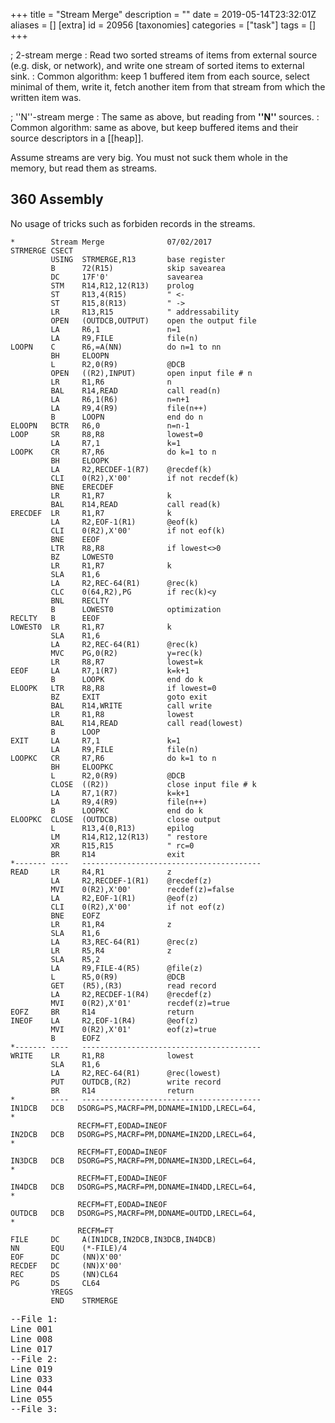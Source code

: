 +++
title = "Stream Merge"
description = ""
date = 2019-05-14T23:32:01Z
aliases = []
[extra]
id = 20956
[taxonomies]
categories = ["task"]
tags = []
+++

; 2-stream merge
: Read two sorted streams of items from external source (e.g. disk, or network), and write one stream of sorted items to external sink.
: Common algorithm: keep 1 buffered item from each source, select minimal of them, write it, fetch another item from that stream from which the written item was.

; ''N''-stream merge
: The same as above, but reading from   <b> ''N'' </b>   sources.
: Common algorithm: same as above, but keep buffered items and their source descriptors in a [[heap]].


Assume streams are very big. You must not suck them whole in the memory, but read them as streams.





## 360 Assembly

No usage of tricks such as forbiden records in the streams.

```360asm
*        Stream Merge              07/02/2017
STRMERGE CSECT
         USING  STRMERGE,R13       base register
         B      72(R15)            skip savearea
         DC     17F'0'             savearea
         STM    R14,R12,12(R13)    prolog
         ST     R13,4(R15)         " <-
         ST     R15,8(R13)         " ->
         LR     R13,R15            " addressability
         OPEN   (OUTDCB,OUTPUT)    open the output file
         LA     R6,1               n=1
         LA     R9,FILE            file(n)
LOOPN    C      R6,=A(NN)          do n=1 to nn
         BH     ELOOPN
         L      R2,0(R9)           @DCB
         OPEN   ((R2),INPUT)       open input file # n
         LR     R1,R6              n
         BAL    R14,READ           call read(n)
         LA     R6,1(R6)           n=n+1
         LA     R9,4(R9)           file(n++)
         B      LOOPN              end do n
ELOOPN   BCTR   R6,0               n=n-1
LOOP     SR     R8,R8              lowest=0
         LA     R7,1               k=1
LOOPK    CR     R7,R6              do k=1 to n
         BH     ELOOPK
         LA     R2,RECDEF-1(R7)    @recdef(k)
         CLI    0(R2),X'00'        if not recdef(k)
         BNE    ERECDEF
         LR     R1,R7              k
         BAL    R14,READ           call read(k)
ERECDEF  LR     R1,R7              k
         LA     R2,EOF-1(R1)       @eof(k)
         CLI    0(R2),X'00'        if not eof(k)
         BNE    EEOF
         LTR    R8,R8              if lowest<>0
         BZ     LOWEST0
         LR     R1,R7              k
         SLA    R1,6
         LA     R2,REC-64(R1)      @rec(k)
         CLC    0(64,R2),PG        if rec(k)<y
         BNL    RECLTY
         B      LOWEST0            optimization
RECLTY   B      EEOF
LOWEST0  LR     R1,R7              k
         SLA    R1,6
         LA     R2,REC-64(R1)      @rec(k)
         MVC    PG,0(R2)           y=rec(k)
         LR     R8,R7              lowest=k
EEOF     LA     R7,1(R7)           k=k+1
         B      LOOPK              end do k
ELOOPK   LTR    R8,R8              if lowest=0
         BZ     EXIT               goto exit
         BAL    R14,WRITE          call write
         LR     R1,R8              lowest
         BAL    R14,READ           call read(lowest)
         B      LOOP
EXIT     LA     R7,1               k=1
         LA     R9,FILE            file(n)
LOOPKC   CR     R7,R6              do k=1 to n
         BH     ELOOPKC
         L      R2,0(R9)           @DCB
         CLOSE  ((R2))             close input file # k
         LA     R7,1(R7)           k=k+1
         LA     R9,4(R9)           file(n++)
         B      LOOPKC             end do k
ELOOPKC  CLOSE  (OUTDCB)           close output
         L      R13,4(0,R13)       epilog
         LM     R14,R12,12(R13)    " restore
         XR     R15,R15            " rc=0
         BR     R14                exit
*------- ----   ----------------------------------------
READ     LR     R4,R1              z
         LA     R2,RECDEF-1(R1)    @recdef(z)
         MVI    0(R2),X'00'        recdef(z)=false
         LA     R2,EOF-1(R1)       @eof(z)
         CLI    0(R2),X'00'        if not eof(z)
         BNE    EOFZ
         LR     R1,R4              z
         SLA    R1,6
         LA     R3,REC-64(R1)      @rec(z)
         LR     R5,R4              z
         SLA    R5,2
         LA     R9,FILE-4(R5)      @file(z)
         L      R5,0(R9)           @DCB
         GET    (R5),(R3)          read record
         LA     R2,RECDEF-1(R4)    @recdef(z)
         MVI    0(R2),X'01'        recdef(z)=true
EOFZ     BR     R14                return
INEOF    LA     R2,EOF-1(R4)       @eof(z)
         MVI    0(R2),X'01'        eof(z)=true
         B      EOFZ
*------- ----   ----------------------------------------
WRITE    LR     R1,R8              lowest
         SLA    R1,6
         LA     R2,REC-64(R1)      @rec(lowest)
         PUT    OUTDCB,(R2)        write record
         BR     R14                return
*        ----   ----------------------------------------
IN1DCB   DCB   DSORG=PS,MACRF=PM,DDNAME=IN1DD,LRECL=64,                *
               RECFM=FT,EODAD=INEOF
IN2DCB   DCB   DSORG=PS,MACRF=PM,DDNAME=IN2DD,LRECL=64,                *
               RECFM=FT,EODAD=INEOF
IN3DCB   DCB   DSORG=PS,MACRF=PM,DDNAME=IN3DD,LRECL=64,                *
               RECFM=FT,EODAD=INEOF
IN4DCB   DCB   DSORG=PS,MACRF=PM,DDNAME=IN4DD,LRECL=64,                *
               RECFM=FT,EODAD=INEOF
OUTDCB   DCB   DSORG=PS,MACRF=PM,DDNAME=OUTDD,LRECL=64,                *
               RECFM=FT
FILE     DC     A(IN1DCB,IN2DCB,IN3DCB,IN4DCB)
NN       EQU    (*-FILE)/4
EOF      DC     (NN)X'00'
RECDEF   DC     (NN)X'00'
REC      DS     (NN)CL64
PG       DS     CL64
         YREGS
         END    STRMERGE
```

<pre style="height:20ex">
--File 1:
Line 001
Line 008
Line 017
--File 2:
Line 019
Line 033
Line 044
Line 055
--File 3:
Line 019
Line 029
Line 039
--File 4:
Line 023
Line 030

```

<pre style="height:20ex">
Line 001
Line 008
Line 017
Line 019
Line 019
Line 023
Line 029
Line 030
Line 033
Line 039
Line 044
Line 055

```



## ALGOL 68

NB, all the files (including the output files) must exist before running this. The output files are overwritten with the merged records.

```algol68
# merge a number of input files to an output file                             #
PROC mergenf = ( []REF FILE inf, REF FILE out )VOID:
     BEGIN
        INT        eof count := 0;
        BOOL       at eof    := FALSE;
        []REF FILE inputs     = inf[ AT 1 ];
        INT   number of files = UPB inputs;
        [ number of files ]BOOL eof;
        [ number of files ]STRING line;
        FOR f TO number of files DO
            eof[ f ] := FALSE;
            on logical file end( inf[ f ], ( REF FILE f )BOOL:
                                           BEGIN
                                               # note that we reached EOF on the latest read #
                                               # and return TRUE so processing can continue #
                                               at eof := TRUE
                                           END
                               )
        OD;
        # read a line from one of the input files                              #
        PROC read line = ( INT file number )VOID:
             BEGIN
                 at eof := FALSE;
                 get( inputs[ file number ], ( line[ file number ], newline ) );
                 eof[ file number ] := at eof;
                 IF at eof THEN
                     # reached eof on this file                                #
                     eof count +:= 1
                 FI
             END; # read line #
        # get the first line from each input file                              #
        FOR f TO number of files DO read line( f ) OD;
        # merge the files                                                      #
        WHILE eof count < number of files DO
            # find the lowest line in the current set                          #
            INT    low pos     := 0;
            STRING low line    := "";
            BOOL   first file  := TRUE;
            FOR file pos TO number of files DO
                IF eof[ file pos ] THEN
                    # file is at eof - ignore it                               #
                    SKIP
                ELIF first file THEN
                    # this is the first file not at eof                        #
                    low pos    := file pos;
                    low line   := line[ file pos ];
                    first file := FALSE
                ELIF line[ file pos ] < low line THEN
                    # this line is lower than the previous one                 #
                    low pos    := file pos;
                    low line   := line[ file pos ]
                FI
            OD;
            # write the record from the lowest file and get the next record    #
            # from it                                                          #
            put( out, ( line[ low pos ], newline ) );
            read line( low pos )
        OD
     END; # mergenf #

# merges the files named in input list, the results are written to the file     #
# named output name                                                             #
# the output file must already exist and will be overwritten                    #
PROC mergen = ( []STRING input list, STRING output name )VOID:
     BEGIN
        []STRING inputs       = input list[ AT 1 ];
        INT number of files   = UPB inputs;
        [ number of files ]REF FILE inf;
        # open the input files                                                  #
        FOR f TO number of files DO
             inf[ f ] := LOC FILE;
             IF  open( inf[ f ], inputs[ f ], stand in channel ) /= 0
             THEN
                 # failed to open the input file #
                 print( (  "Unable to open """ + input list[ f ] + """", newline ) );
                 stop
             FI
        OD;
        # open the output file (which must already exist & will be overwritten) #
        IF FILE output file;
           open( output file, output name, stand out channel ) /= 0
        THEN
            # failed to open the output file #
            print( (  "Unable to open """ + output name + """", newline ) );
            stop
        ELSE
            # files opened OK, merge them #
            mergenf( inf, output file );
            # close the files #
            close( output file );
            FOR f TO number of files DO close( inf[ f ] ) OD
        FI
     END; # mergen #

# merges the two files in1 and in2 to output file #
PROC merge2f = ( REF FILE in1, REF FILE in2, REF FILE output file )VOID: mergenf( ( in1, in2 ), output file );

# merges the two files named in1 and in2 to the file named output file #
PROC merge2 = ( STRING in1, STRING in2, STRING output file )VOID: mergen( ( in1, in2 ), output file );

# test the file merge #
merge2(   "in1.txt", "in2.txt",                         "out2.txt" );
mergen( ( "in1.txt", "in2.txt", "in3.txt", "in4.txt" ), "outn.txt" )
```

```txt


```



## ATS


```ATS

(* ****** ****** *)
//
// This is a memory-clean implementation:
// Every byte of allocated memory is freed
// before the program exits.
//
(* ****** ****** *)
//
#include
"share/atspre_define.hats"
#include
"share/atspre_staload.hats"
//
(*
#include
"share/HATS/atspre_staload_libats_ML.hats"
*)
//
(* ****** ****** *)

staload UN = $UNSAFE

(* ****** ****** *)

fun
streamize_fileptr_line
  (inp: FILEref) = let
//
val lines =
  streamize_fileref_line(inp)
//
val
closing =
$ldelay
(
(
fileref_close(inp);
stream_vt_nil((*void*))
)
,
fileref_close(inp)
)
//
in
//
stream_vt_append(lines, closing)
//
end // end of [streamize_fileptr_line]

(* ****** ****** *)
//
extern
fun
{a:vt@ype}
stream_merge_2
(
xs: stream_vt(a), ys: stream_vt(a)
) : stream_vt(a) // end-of-function
//
(* ****** ****** *)

implement
{a}(*tmp*)
stream_merge_2
  (xs, ys) =
  aux0(xs, ys) where
{
//
fun
aux0
(
xs: stream_vt(a)
,
ys: stream_vt(a)
) : stream_vt(a) = $ldelay
(
case+ !xs of
| ~stream_vt_nil() => !ys
| ~stream_vt_cons(x, xs) => !(aux1(x, xs, ys))
,
(~xs; ~ys)
)
//
and
aux1
(
x0: a
,
xs: stream_vt(a)
,
ys: stream_vt(a)
) : stream_vt(a) = $ldelay
(
case+ !ys of
| ~stream_vt_nil() => stream_vt_cons(x0, xs)
| ~stream_vt_cons(y, ys) => !(aux2(x0, xs, y, ys))
,
(gfree_val<a>(x0); ~xs; ~ys)
)
//
and
aux2
(
x0: a
,
xs: stream_vt(a)
,
y0: a
,
ys: stream_vt(a)
) : stream_vt(a) = $ldelay
(
let
//
var x0 = x0
and y0 = y0
//
val sgn = gcompare_ref_ref<a>(x0, y0)
//
in
//
if
(sgn <= 0)
then stream_vt_cons(x0, aux1(y0, ys, xs))
else stream_vt_cons(y0, aux1(x0, xs, ys))
//
end // end of [let]
,
(gfree_val<a>(x0); gfree_val<a>(y0); ~xs; ~ys)
)
//
} (* end of [stream_merge_2] *)

(* ****** ****** *)

implement
main0(argc, argv) =
{
//
val () = assertloc(argc >= 3)
//
val xs =
(
case+
fileref_open_opt
(
  argv[1], file_mode_r
) of // case+
| ~None_vt() => stream_vt_make_nil()
| ~Some_vt(inp) => streamize_fileptr_line(inp)
) : stream_vt(Strptr1)
//
val ys =
(
case+
fileref_open_opt
(
argv[2], file_mode_r
) of // case+
| ~None_vt() => stream_vt_make_nil()
| ~Some_vt(inp) => streamize_fileptr_line(inp)
) : stream_vt(Strptr1)
//
local
//
implement
(a:vt@ype)
gfree_val<a>(z) =
strptr_free($UN.castvwtp0{Strptr1}(z))
//
implement
(a:vt@ype)
gcompare_ref_ref<a>
  (x, y) =
(
compare($UN.castvwtp1{String}(x), $UN.castvwtp1{String}(y))
) (* end of [gcompare_ref_ref] *)
//
in
//
val zs = stream_merge_2<Strptr1>(xs, ys)
//
end // end of [local]
//
val ((*void*)) =
stream_vt_foreach_cloptr(zs, lam(z) => (println!(z); strptr_free(z)))
//
} (* end of [main0] *)

```



## AWK


```AWK

# syntax: GAWK -f STREAM_MERGE.AWK filename(s) >output
# handles 1 .. N files
#
# variable   purpose
# ---------- -------
# data_arr   holds last record read
# fn_arr     filenames on command line
# fnr_arr    record counts for each file
# status_arr file status: 1=more data, 0=EOF, -1=error
#
BEGIN {
    files = ARGC-1
# get filename, file status and first record
    for (i=1; i<=files; i++) {
      fn_arr[i] = ARGV[i]
      status_arr[i] = getline <fn_arr[i]
      if (status_arr[i] == 1) {
        nr++ # records read
        fnr_arr[i]++
        data_arr[i] = $0
      }
      else if (status_arr[i] < 0) {
        error(sprintf("FILENAME=%s, status=%d, file not found",fn_arr[i],status_arr[i]))
      }
    }
    while (1) { # until EOF in all files
# get file number of the first file still containing data
      fno = 0 # file number
      for (i=1; i<=files; i++) {
        if (status_arr[i] == 1) {
          fno = i
          break
        }
      }
      if (fno == 0) { # EOF in all files
        break
      }
# determine which file has the lowest record in collating sequence
      for (i=1; i<=files; i++) {
        if (status_arr[i] == 1) {
          if (data_arr[i] < data_arr[fno]) {
            fno = i
          }
        }
      }
# output record, get next record, if not EOF then check sequence
      printf("%s\n",data_arr[fno])
      status_arr[fno] = getline <fn_arr[fno] # get next record from this file
      if (status_arr[fno] == 1) {
        nr++
        fnr_arr[fno]++
        if (data_arr[fno] > $0) {
          error(sprintf("FILENAME=%s, FNR=%d, out of sequence",fn_arr[fno],fnr_arr[fno]))
        }
        data_arr[fno] = $0
      }
    }
# EOJ
    printf("input: %d files, %d records, %d errors\n",files,nr,errors) >"con"
    exit(0)
}
function error(message) {
    printf("error: %s\n",message) >"con"
    errors++
}

```


## C


```C
/*
 * Rosetta Code - stream merge in C.
 *
 * Two streams (text files) with integer numbers, C89, Visual Studio 2010.
 *
 */

#define _CRT_SECURE_NO_WARNINGS
#include <stdio.h>
#include <stdlib.h>

#define GET(N) { if(fscanf(f##N,"%d",&b##N ) != 1) f##N = NULL; }
#define PUT(N) { printf("%d\n", b##N); GET(N) }

void merge(FILE* f1, FILE* f2, FILE* out)
{
    int b1;
    int b2;

    if(f1) GET(1)
    if(f2) GET(2)

    while ( f1 && f2 )
    {
        if ( b1 <= b2 ) PUT(1)
        else            PUT(2)
    }
    while (f1 ) PUT(1)
    while (f2 ) PUT(2)
}

int main(int argc, char* argv[])
{
    if ( argc < 3 || argc > 3 )
    {
        puts("streammerge filename1 filename2");
        exit(EXIT_FAILURE);
    }
    else
        merge(fopen(argv[1],"r"),fopen(argv[2],"r"),stdout);

    return EXIT_SUCCESS;
}

```



## C++

```cpp
#include <functional>
#include <iostream>
#include <vector>

template <typename C, typename A>
void merge2(const C& c1, const C& c2, const A& action) {
    auto i1 = std::cbegin(c1);
    auto i2 = std::cbegin(c2);

    while (i1 != std::cend(c1) && i2 != std::cend(c2)) {
        if (*i1 <= *i2) {
            action(*i1);
            i1 = std::next(i1);
        } else {
            action(*i2);
            i2 = std::next(i2);
        }
    }
    while (i1 != std::cend(c1)) {
        action(*i1);
        i1 = std::next(i1);
    }
    while (i2 != std::cend(c2)) {
        action(*i2);
        i2 = std::next(i2);
    }
}

template <typename A, typename C>
void mergeN(const A& action, std::initializer_list<C> all) {
    using I = typename C::const_iterator;
    using R = std::pair<I, I>;

    std::vector<R> vit;
    for (auto& c : all) {
        auto p = std::make_pair(std::cbegin(c), std::cend(c));
        vit.push_back(p);
    }

    bool done;
    R* least;
    do {
        done = true;

        auto it = vit.begin();
        auto end = vit.end();
        least = nullptr;

        // search for the first non-empty range to use for comparison
        while (it != end && it->first == it->second) {
            it++;
        }
        if (it != end) {
            least = &(*it);
        }
        while (it != end) {
            // search for the next non-empty range to use for comaprison
            while (it != end && it->first == it->second) {
                it++;
            }
            if (least != nullptr && it != end
                && it->first != it->second
                && *(it->first) < *(least->first)) {
                // found a smaller value
                least = &(*it);
            }
            if (it != end) {
                it++;
            }
        }
        if (least != nullptr && least->first != least->second) {
            done = false;
            action(*(least->first));
            least->first = std::next(least->first);
        }
    } while (!done);
}

void display(int num) {
    std::cout << num << ' ';
}

int main() {
    std::vector<int> v1{ 0, 3, 6 };
    std::vector<int> v2{ 1, 4, 7 };
    std::vector<int> v3{ 2, 5, 8 };

    merge2(v2, v1, display);
    std::cout << '\n';

    mergeN(display, { v1 });
    std::cout << '\n';

    mergeN(display, { v3, v2, v1 });
    std::cout << '\n';
}
```

```txt
0 1 3 4 6 7
0 3 6
0 1 2 3 4 5 6 7 8
```


## C#
```c#
using System;
using System.Collections.Generic;
using System.Linq;

namespace StreamMerge {
    class Program {
        static void Merge2<T>(IEnumerable<T> i1, IEnumerable<T> i2, Action<T> output) where T : IComparable {
            IEnumerator<T> e1 = i1.GetEnumerator();
            IEnumerator<T> e2 = i2.GetEnumerator();

            bool hasA = e1.MoveNext();
            bool hasB = e2.MoveNext();
            while (hasA || hasB) {
                if (hasA) {
                    if (hasB) {
                        IComparable a = e1.Current;
                        IComparable b = e2.Current;
                        if (a.CompareTo(b) < 0) {
                            output.Invoke(e1.Current);
                            hasA = e1.MoveNext();
                        }
                        else {
                            output.Invoke(e2.Current);
                            hasB = e2.MoveNext();
                        }
                    }
                    else {
                        output.Invoke(e1.Current);
                        hasA = e1.MoveNext();
                    }
                }
                else if (hasB) {
                    output.Invoke(e2.Current);
                    hasB = e2.MoveNext();
                }
            }
        }

        static void MergeN<T>(Action<T> output, params IEnumerable<T>[] enumerables) where T : IComparable {
            if (enumerables.Length == 0) {
                return;
            }
            if (enumerables.Length == 1) {
                IEnumerator<T> e = enumerables[0].GetEnumerator();
                while (e.MoveNext()) {
                    output.Invoke(e.Current);
                }
                return;
            }

            int count = enumerables.Length;
            IEnumerator<T>[] eArr = new IEnumerator<T>[count];
            bool[] hasN = new bool[count];
            for (int i = 0; i < count; i++) {
                eArr[i] = enumerables[i].GetEnumerator();
                hasN[i] = eArr[i].MoveNext();
            }

            while (hasN.Aggregate(false, (a, b) => a || b)) {
                int index = -1;
                T value = default(T);
                for (int i = 0; i < count; i++) {
                    if (hasN[i]) {
                        if (index == -1) {
                            value = eArr[i].Current;
                            index = i;
                        }
                        else if (eArr[i].Current.CompareTo(value) < 0) {
                            value = eArr[i].Current;
                            index = i;
                        }
                    }
                }

                output.Invoke(value);
                hasN[index] = eArr[index].MoveNext();
            }
        }

        static void Main(string[] args) {
            List<int> a = new List<int>() { 1, 4, 7, 10 };
            List<int> b = new List<int>() { 2, 5, 8, 11 };
            List<int> c = new List<int>() { 3, 6, 9, 12 };

            Merge2(a, b, m => Console.Write("{0} ", m));
            Console.WriteLine();
            MergeN(m => Console.Write("{0} ", m), a, b, c);
            Console.WriteLine();
        }
    }
}
```

```txt
1 2 4 5 7 8 10 11
1 2 3 4 5 6 7 8 9 10 11 12
```



## D


```D
import std.range.primitives;
import std.stdio;

// An output range for writing the elements of the example ranges
struct OutputWriter {
    void put(E)(E e) if (!isInputRange!E) {
        stdout.write(e);
    }
}

void main() {
    import std.range : only;
    merge2(OutputWriter(), only(1,3,5,7), only(2,4,6,8));
    writeln("\n---------------");
    mergeN(OutputWriter(), only(1,4,7), only(2,5,8), only(3,6,9));
    writeln("\n---------------");
    mergeN(OutputWriter(), only(1,2,3));
}

/+ Write the smallest element from r1 and r2 until both ranges are empty +/
void merge2(IN,OUT)(OUT sink, IN r1, IN r2)
if (isInputRange!IN && isOutputRange!(OUT, ElementType!IN)) {
    import std.algorithm : copy;

    while (!r1.empty && !r2.empty) {
        auto a = r1.front;
        auto b = r2.front;
        if (a<b) {
            sink.put(a);
            r1.popFront;
        } else {
            sink.put(b);
            r2.popFront;
        }
    }
    copy(r1, sink);
    copy(r2, sink);
}

/+ Write the smallest element from the sources until all ranges are empty +/
void mergeN(OUT,IN)(OUT sink, IN[] source ...)
if (isInputRange!IN && isOutputRange!(OUT, ElementType!IN)) {
    ElementType!IN value;
    bool done, hasValue;
    int idx;

    do {
        hasValue = false;
        done = true;
        idx = -1;

        foreach(i,r; source) {
            if (!r.empty) {
                if (hasValue) {
                    if (r.front < value) {
                        value = r.front;
                        idx = i;
                    }
                } else {
                    hasValue = true;
                    value = r.front;
                    idx = i;
                }
            }
        }

        if (idx > -1) {
            sink.put(source[idx].front);
            source[idx].popFront;
            done = false;
        }
    } while (!done);
}
```


```txt
12345678
---------------
123456789
---------------
123
```



## Elixir


```elixir
defmodule StreamMerge do
  def merge2(file1, file2), do: mergeN([file1, file2])

  def mergeN(files) do
    Enum.map(files, fn fname -> File.open!(fname) end)
    |> Enum.map(fn fd -> {fd, IO.read(fd, :line)} end)
    |> merge_loop
  end

  defp merge_loop([]), do: :ok
  defp merge_loop(fdata) do
    {fd, min} = Enum.min_by(fdata, fn {_,head} -> head end)
    IO.write min
    case IO.read(fd, :line) do
      :eof -> File.close(fd)
              List.delete(fdata, {fd, min}) |> merge_loop
      head -> List.keyreplace(fdata, fd, 0, {fd, head}) |> merge_loop
    end
  end
end

filenames = ~w[temp1.dat temp2.dat temp3.dat]
Enum.each(filenames, fn fname ->
  IO.puts "#{fname}: " <> File.read!(fname) |> String.replace("\n", " ")
end)
IO.puts "\n2-stream merge:"
StreamMerge.merge2("temp1.dat", "temp2.dat")
IO.puts "\nN-stream merge:"
StreamMerge.mergeN(filenames)
```


<pre style="height: 64ex; overflow: scroll">
temp1.dat:  1  3  9 14 15 17 28
temp2.dat:  7  8 14 14 23 26 28 29 30
temp3.dat:  9 23 25 29

2-stream merge:
 1
 3
 7
 8
 9
14
14
14
15
17
23
26
28
28
29
30

N-stream merge:
 1
 3
 7
 8
 9
 9
14
14
14
15
17
23
23
25
26
28
28
29
29
30

```



## Fortran

This is a classic problem, but even so, Fortran does not supply a library routine for this. So...
```Fortran
      SUBROUTINE FILEMERGE(N,INF,OUTF)	!Merge multiple inputs into one output.
       INTEGER N	!The number of input files.
       INTEGER INF(*)	!Their unit numbers.
       INTEGER OUTF	!The output file.
       INTEGER L(N)	!The length of each current record.
       INTEGER LIST(0:N)!In sorted order.
       LOGICAL LIVE(N)	!Until end-of-file.
       INTEGER ENUFF		!As ever, how long is a piece of string?
       PARAMETER (ENUFF = 666)	!Perhaps this will suffice.
       CHARACTER*(ENUFF) AREC(N)!One for each input file.
       INTEGER I,IT	!Assistants.
        LIST = 0	!LIST(0) fingers the leader.
        LIVE = .TRUE.	!All files are presumed live.
Charge the battery.
        DO I = 1,N	!Taste each.
          CALL GRAB(I)		!By obtaining the first record.
        END DO		!Also, preparing the LIST.
Chug away.
        DO WHILE(LIST(0).GT.0)	!Have we a leader?
          IT = LIST(0)		!Yes. Which is it?
          WRITE (OUTF,"(A)") AREC(IT)(1:L(IT))	!Send it forth.
          LIST(0) = LIST(IT)	!Head to the leader's follower.
          CALL GRAB(IT)		!Get the next candidate.
        END DO			!Try again.

       CONTAINS	!An assistant, called in two places.
        SUBROUTINE GRAB(IN)	!Get another record.
         INTEGER IN		!From this input file.
         INTEGER IT,P		!Linked-list stepping.
          IF (.NOT.LIVE(IN)) RETURN	!No more grist?
          READ (INF(IN),1,END = 10) L(IN),AREC(IN)(1:MIN(ENUFF,L(IN)))	!Burp.
    1     FORMAT (Q,A)		!Q = "length remaining", obviously.
Consider the place of AREC(IN) in the LIST. Entry LIST(IN) is to be linked back in.
          P = 0		!Finger the head of the LIST.
    2     IT = LIST(P)		!Which supplier is fingered?
          IF (IT.GT.0) THEN	!If we're not at the end,
            IF (AREC(IN)(1:L(IN)).GT.AREC(IT)(1:L(IT))) THEN	!Compare.
              P = IT			!The incomer follows this node.
              GO TO 2			!So, move to IT and check afresh.
            END IF		!So much for the comparison.
          END IF	!The record from supplier IN is to precede that from IT, fingered by LIST(P).
          LIST(IN) = IT		!So, IN's follower is IT.
          LIST(P) = IN		!And P's follower is now IN.
          RETURN	!Done.
   10     LIVE(IN) = .FALSE.	!No further input.
          LIST(IN) = -666	!This will cause trouble if accessed.
        END SUBROUTINE GRAB	!Grab input, and jostle for position.
      END SUBROUTINE FILEMERGE	!Simple...

      PROGRAM MASH
      INTEGER MANY
      PARAMETER (MANY = 4)	!Sufficient?
      INTEGER FI(MANY)
      CHARACTER*(28) FNAME(MANY)
      DATA FNAME/"FileAppend.for","FileChop.for",
     1 "FileExt.for","FileHack.for"/
      INTEGER I,F

      F = 10	!Safely past pre-defined unit numbers.
      OPEN (F,FILE="Merged.txt",STATUS="REPLACE",ACTION="WRITE")	!File for output.
      DO I = 1,MANY	!Go for the input files.
        FI(I) = F + I		!Choose another unit number.
        OPEN (FI(I),FILE=FNAME(I),STATUS="OLD",ACTION="READ")	!Hope.
      END DO		!On to the next.

      CALL FILEMERGE(MANY,FI,F)	!E pluribus unum.

      END	!That was easy.
```

Obviously, there would be variations according to the nature of the data streams being merged, and whatever sort key was involved. For this example, input from disc files will do and the sort key is the entire record's text. This means there is no need to worry over the case where, having written a record from stream S and obtained the next record from stream S, it proves to have equal precedence with the waiting record for some other stream. Which now should take precedence? With entirely-equal records it obviously doesn't matter but if the sort key is only partial then different record content could be deemed equal and then a choice has an effect.

The method is straightforward: with a linked-list of stream source identifiers (here, indices to an array INF of unit numbers, so the values are 1,2,3,...N) ordered by the current record content, send forth the head element and obtain the next record from that stream, inserting its entry into the linked-list according to precedence. There is no requirement that each input stream presents its records in sorted order. The key advantage of the linked-list is that when an input stream runs dry, its entry vanishes from the linked-list, having been unlinked when its record was written out. For the case N = 2, rather than write a special version with maddening compound tests, just use the general routine.

The problem with linked-lists is that each time a new record for stream S is to be positioned, the linked-list has to be searched linearly. One could instead maintain an array XLIST fingering the streams in sorted order, which array allows random access and thus (say) a binary search. However, each time, the entry for S must be removed and XLIST compacted for the search, then, when its position is determined, it must be re-inserted after space has been made. Alternatively, an insertion sort could be used and again, there would be many array accesses.

The source file style is F77 except for the usage of an array having an element zero. One could play about with offsets to achieve the effect with an array starting at one, but F90 standardised the availability of specified lower bounds. A further requirement for F90 is that subroutine FILEMERGE declares arrays of size N, to suit the size of the problem. Older Fortrans do not allow this as standard (despite Algol allowing it from the start in the 1960s) so either the arrays have to be declared "surely big enough" or else they could be supplied as additional parameters by the caller, whose problem that becomes. Similarly, the maximum record size is unknown, so ENUFF = 666 seems "surely big enough", at least for this test. Without the Q format code, annoyances expand for any attempt at generality.

The source for subroutine GRAB is within subroutine FILEMERGE for the convenience in sharing and messing with variables important to both, but not to outsiders. This facility is standard in Algol-following languages but often omitted and was not added to Fortran until F90. In its absence, either more parameters are required for the separate routines, or there will be messing with COMMON storage areas.


## Go

'''Using standard library binary heap for mergeN:'''

```go
package main

import (
    "container/heap"
    "fmt"
    "io"
    "log"
    "os"
    "strings"
)

var s1 = "3 14 15"
var s2 = "2 17 18"
var s3 = ""
var s4 = "2 3 5 7"

func main() {
    fmt.Print("merge2: ")
    merge2(
        os.Stdout,
        strings.NewReader(s1),
        strings.NewReader(s2))
    fmt.Println()

    fmt.Print("mergeN: ")
    mergeN(
        os.Stdout,
        strings.NewReader(s1),
        strings.NewReader(s2),
        strings.NewReader(s3),
        strings.NewReader(s4))
    fmt.Println()
}

func r1(r io.Reader) (v int, ok bool) {
    switch _, err := fmt.Fscan(r, &v); {
    case err == nil:
        return v, true
    case err != io.EOF:
        log.Fatal(err)
    }
    return
}

func merge2(m io.Writer, s1, s2 io.Reader) {
    v1, d1 := r1(s1)
    v2, d2 := r1(s2)
    var v int
    for d1 || d2 {
        if !d2 || d1 && v1 < v2 {
            v = v1
            v1, d1 = r1(s1)
        } else {
            v = v2
            v2, d2 = r1(s2)
        }
        fmt.Fprint(m, v, " ")
    }
}

type sv struct {
    s io.Reader
    v int
}

type sh []sv

func (s sh) Len() int            { return len(s) }
func (s sh) Less(i, j int) bool  { return s[i].v < s[j].v }
func (s sh) Swap(i, j int)       { s[i], s[j] = s[j], s[i] }
func (p *sh) Push(x interface{}) { *p = append(*p, x.(sv)) }
func (p *sh) Pop() interface{} {
    s := *p
    last := len(s) - 1
    v := s[last]
    *p = s[:last]
    return v
}

func mergeN(m io.Writer, s ...io.Reader) {
    var h sh
    for _, s := range s {
        if v, d := r1(s); d {
            h = append(h, sv{s, v})
        }
    }
    heap.Init(&h)
    for len(h) > 0 {
        p := heap.Pop(&h).(sv)
        fmt.Fprint(m, p.v, " ")
        if v, d := r1(p.s); d {
            heap.Push(&h, sv{p.s, v})
        }
    }
}
```

```txt

merge2: 2 3 14 15 17 18
mergeN: 2 2 3 3 5 7 14 15 17 18

```

'''MergeN using package from [[Fibonacci heap]] task:'''

```go
package main

import (
    "fmt"
    "io"
    "log"
    "os"
    "strings"

    "fib"
)

var s1 = "3 14 15"
var s2 = "2 17 18"
var s3 = ""
var s4 = "2 3 5 7"

func main() {
    mergeN(
        os.Stdout,
        strings.NewReader(s1),
        strings.NewReader(s2),
        strings.NewReader(s3),
        strings.NewReader(s4))
    fmt.Println()
}

func r1(r io.Reader) (v int, ok bool) {
    switch _, err := fmt.Fscan(r, &v); {
    case err == nil:
        return v, true
    case err != io.EOF:
        log.Fatal(err)
    }
    return
}

type sv struct {
    s io.Reader
    v int
}

func (i sv) LT(j fib.Value) bool { return i.v < j.(sv).v }

func mergeN(m io.Writer, s ...io.Reader) {
    h := &fib.Heap{}
    for _, s := range s {
        if v, d := r1(s); d {
            h.Insert(sv{s, v})
        }
    }
    for h.Node != nil {
        min, _ := h.ExtractMin()
        p := min.(sv)
        fmt.Fprint(m, p.v, " ")
        if v, d := r1(p.s); d {
            h.Insert(sv{p.s, v})
        }
    }
}
```

```txt

2 2 3 3 5 7 14 15 17 18

```


== {{header|Haskell}} ==

There is no built-in iterator or stream type for file operations in Haskell. But several such libraries exist.


###  conduit



```haskell
-- stack runhaskell --package=conduit-extra --package=conduit-merge

import           Control.Monad.Trans.Resource (runResourceT)
import qualified Data.ByteString.Char8        as BS
import           Data.Conduit                 (($$), (=$=))
import           Data.Conduit.Binary          (sinkHandle, sourceFile)
import qualified Data.Conduit.Binary          as Conduit
import qualified Data.Conduit.List            as Conduit
import           Data.Conduit.Merge           (mergeSources)
import           System.Environment           (getArgs)
import           System.IO                    (stdout)

main :: IO ()
main = do
    inputFileNames <- getArgs
    let inputs = [sourceFile file =$= Conduit.lines | file <- inputFileNames]
    runResourceT $ mergeSources inputs $$ sinkStdoutLn
  where
    sinkStdoutLn = Conduit.map (`BS.snoc` '\n') =$= sinkHandle stdout
```


See implementation in https://github.com/cblp/conduit-merge/blob/master/src/Data/Conduit/Merge.hs


###  pipes



```haskell
-- stack runhaskell --package=pipes-safe --package=pipes-interleave

import Pipes              (runEffect, (>->))
import Pipes.Interleave   (interleave)
import Pipes.Prelude      (stdoutLn)
import Pipes.Safe         (runSafeT)
import Pipes.Safe.Prelude (readFile)
import Prelude            hiding (readFile)
import System.Environment (getArgs)

main :: IO ()
main = do
    sourceFileNames <- getArgs
    let sources = map readFile sourceFileNames
    runSafeT . runEffect $ interleave compare sources >-> stdoutLn
```


See implementation in https://github.com/bgamari/pipes-interleave/blob/master/Pipes/Interleave.hs


## Java


```Java
import java.util.Iterator;
import java.util.List;
import java.util.Objects;

public class StreamMerge {
    private static <T extends Comparable<T>> void merge2(Iterator<T> i1, Iterator<T> i2) {
        T a = null, b = null;

        while (i1.hasNext() || i2.hasNext()) {
            if (null == a && i1.hasNext()) {
                a = i1.next();
            }
            if (null == b && i2.hasNext()) {
                b = i2.next();
            }

            if (null != a) {
                if (null != b) {
                    if (a.compareTo(b) < 0) {
                        System.out.print(a);
                        a = null;
                    } else {
                        System.out.print(b);
                        b = null;
                    }
                } else {
                    System.out.print(a);
                    a = null;
                }
            } else if (null != b) {
                System.out.print(b);
                b = null;
            }
        }

        if (null != a) {
            System.out.print(a);
        }
        if (null != b) {
            System.out.print(b);
        }
    }

    @SuppressWarnings("unchecked")
    @SafeVarargs
    private static <T extends Comparable<T>> void mergeN(Iterator<T>... iter) {
        Objects.requireNonNull(iter);
        if (iter.length == 0) {
            throw new IllegalArgumentException("Must have at least one iterator");
        }

        Object[] pa = new Object[iter.length];
        boolean done;

        do {
            done = true;

            for (int i = 0; i < iter.length; i++) {
                Iterator<T> t = iter[i];
                if (null == pa[i] && t.hasNext()) {
                    pa[i] = t.next();
                }
            }

            T min = null;
            int idx = -1;
            for (int i = 0; i < pa.length; ++i) {
                T t = (T) pa[i];
                if (null != t) {
                    if (null == min) {
                        min = t;
                        idx = i;
                        done = false;
                    } else if (t.compareTo(min) < 0) {
                        min = t;
                        idx = i;
                        done = false;
                    }
                }
            }
            if (idx != -1) {
                System.out.print(min);
                pa[idx] = null;
            }
        } while (!done);
    }

    public static void main(String[] args) {
        List<Integer> l1 = List.of(1, 4, 7, 10);
        List<Integer> l2 = List.of(2, 5, 8, 11);
        List<Integer> l3 = List.of(3, 6, 9, 12);

        merge2(l1.iterator(), l2.iterator());
        System.out.println();

        mergeN(l1.iterator(), l2.iterator(), l3.iterator());
        System.out.println();
        System.out.flush();
    }
}
```

```txt
1245781011
123456789101112
```



## Julia

The IOStream type in Julia encompasses any data stream, including file I/O and TCP/IP. The IOBuffer used here maps a stream to a buffer in memory, and so allows an easy simulation of two streams without opening files.

```Julia

function merge(stream1, stream2, T=Char)
    if !eof(stream1) && !eof(stream2)
        b1 = read(stream1, T)
        b2 = read(stream2, T)
        while !eof(stream1) && !eof(stream2)
            if b1 <= b2
                print(b1)
                if !eof(stream1)
                    b1 = read(stream1, T)
                end
            else
                print(b2)
                if !eof(stream2)
                    b2 = read(stream2, T)
                end
            end
        end
        while !eof(stream1)
            print(b1)
            b1 = read(stream1, T)
        end
        print(b1)
        while !eof(stream2)
            print(b2)
            b2 = read(stream2, T)
        end
        print(b2)
    end
end

const halpha1 = "acegikmoqsuwy"
const halpha2 = "bdfhjlnprtvxz"
const buf1 = IOBuffer(halpha1)
const buf2 = IOBuffer(halpha2)

merge(buf1, buf2, Char)
println("\nDone.")


```
```txt

abcdefghijklmnopqrstuvwyxz
Done.

```



## Kotlin

Uses the same data as the REXX entry. As Kotlin lacks a Heap class, when merging N files, we use a nullable MutableList instead. All comparisons are text based even when the files contain nothing but numbers.

```scala
// version 1.2.21

import java.io.File

fun merge2(inputFile1: String, inputFile2: String, outputFile: String) {
    val file1 = File(inputFile1)
    val file2 = File(inputFile2)
    require(file1.exists() && file2.exists()) { "Both input files must exist" }
    val reader1 = file1.bufferedReader()
    val reader2 = file2.bufferedReader()
    val writer  = File(outputFile).printWriter()
    var line1 = reader1.readLine()
    var line2 = reader2.readLine()
    while (line1 != null && line2 != null) {
        if (line1 <= line2) {
            writer.println(line1)
            line1 = reader1.readLine()
        }
        else {
            writer.println(line2)
            line2 = reader2.readLine()
        }
    }
    while (line1 != null) {
        writer.println(line1)
        line1 = reader1.readLine()
    }
    while (line2 != null) {
        writer.println(line2)
        line2 = reader2.readLine()
    }
    reader1.close()
    reader2.close()
    writer.close()
}

fun mergeN(inputFiles: List<String>, outputFile: String) {
    val files = inputFiles.map { File(it) }
    require(files.all { it.exists() }) { "All input files must exist" }
    val readers = files.map { it.bufferedReader() }
    val writer  = File(outputFile).printWriter()
    var lines = readers.map { it.readLine() }.toMutableList()
    while (lines.any { it != null }) {
        val line = lines.filterNotNull().min()
        val index = lines.indexOf(line)
        writer.println(line)
        lines[index] = readers[index].readLine()
    }
    readers.forEach { it.close() }
    writer.close()
}

fun main(args:Array<String>) {
    val files = listOf("merge1.txt", "merge2.txt", "merge3.txt", "merge4.txt")
    merge2(files[0], files[1], "merged2.txt")
    mergeN(files, "mergedN.txt")
    // check it worked
    println(File("merged2.txt").readText())
    println(File("mergedN.txt").readText())
}
```


```txt

1
17
19
33
500
8

1
17
19
1999
2999
2e3
3000
33
3999
500
8

```



## Perl

We make use of an iterator interface which String::Tokenizer provides. Credit: we obtained all the sample text from http://www.lipsum.com/.

```perl
use strict;
use English;
use String::Tokenizer;
use Heap::Simple;

my $stream1 = <<"END_STREAM_1";
Integer vel neque ligula. Etiam a ipsum a leo eleifend viverra sit amet ac
arcu. Suspendisse odio libero, ullamcorper eu sem vitae, gravida dignissim
ipsum. Aenean tincidunt commodo feugiat. Nunc viverra dolor a tincidunt porta.
Ut malesuada quis mauris eget vestibulum. Fusce sit amet libero id augue mattis
auctor et sit amet ligula.
END_STREAM_1

my $stream2 = <<"END_STREAM_2";
In luctus odio nulla, ut finibus elit aliquet in. In auctor vitae purus quis
tristique. Mauris sed erat pulvinar, venenatis lectus auctor, malesuada neque.
Integer a hendrerit tortor. Suspendisse aliquet pellentesque lorem, nec tincidunt
arcu aliquet non. Phasellus eu diam massa. Integer vitae volutpat augue. Nulla
condimentum consectetur ante, ut consequat lectus suscipit eget.
END_STREAM_2

my $stream3 = <<"END_STREAM_3";
In hendrerit eleifend mi nec ultricies. Vestibulum euismod, tellus sit amet
eleifend ultrices, velit nisi dignissim lectus, non vestibulum sem nisi sed mi.
Nulla scelerisque ut purus sed ultricies. Donec pulvinar eleifend malesuada. In
viverra faucibus enim a luctus. Vivamus tellus erat, congue quis quam in, lobortis
varius mi. Nulla ante orci, porttitor id dui ac, iaculis consequat ligula.
END_STREAM_3

my $stream4 = <<"END_STREAM_4";
Suspendisse elementum nunc ex, ac pulvinar mauris finibus sed. Ut non ex sed tortor
ultricies feugiat non at eros. Donec et scelerisque est. In vestibulum fringilla
metus eget varius. Aenean fringilla pellentesque massa, non ullamcorper mi commodo
non. Sed aliquam molestie congue. Nunc lobortis turpis at nunc lacinia, id laoreet
ipsum bibendum.
END_STREAM_4

my $stream5 = <<"END_STREAM_5";
Donec sit amet urna nulla. Duis nec consectetur lacus, et viverra ex. Aliquam
lobortis tristique hendrerit. Suspendisse viverra vehicula lorem id gravida.
Pellentesque at ligula lorem. Cras gravida accumsan lacus sit amet tincidunt.
Curabitur quam nisi, viverra vel nulla vel, rhoncus facilisis massa. Aliquam
erat volutpat.
END_STREAM_5

my $stream6 = <<"END_STREAM_6";
Curabitur nec enim eu nisi maximus suscipit rutrum non sem. Donec lobortis nulla
et rutrum bibendum. Duis varius, tellus in commodo gravida, lorem neque finibus
quam, sagittis elementum leo mauris sit amet justo. Sed vestibulum velit eget
sapien bibendum, sit amet porta lorem fringilla. Morbi bibendum in turpis ac
blandit. Mauris semper nibh nec dignissim dapibus. Proin sagittis lacus est.
END_STREAM_6

merge_two_streams(map {String::Tokenizer->new($ARG)->iterator()}
                      ($stream1, $stream2));
merge_N_streams(6, map {String::Tokenizer->new($ARG)->iterator()}
                       ($stream1, $stream2, $stream3,
                        $stream4, $stream5, $stream6));
exit 0;

sub merge_two_streams {
    my ($iter1, $iter2) = @ARG;
    print "Merge of 2 streams:\n";
    while (1) {
        if (!$iter1->hasNextToken() && !$iter2->hasNextToken()) {
            print "\n\n";
            last;
        }
        elsif (!$iter1->hasNextToken()) {
            print $iter2->nextToken(), q{ };
        }
        elsif (!$iter2->hasNextToken()) {
            print $iter1->nextToken(), q{ };
        }
        elsif ($iter1->lookAheadToken() lt $iter2->lookAheadToken()) {
            print $iter1->nextToken(), q{ };
        }
        else {
            print $iter2->nextToken(), q{ };
        }
    }
    return;
}

sub merge_N_streams {
    my $N = shift;
    print "Merge of $N streams:\n";
    my @iters = @ARG;
    my $heap = Heap::Simple->new(order => 'lt', elements => 'Array');
    for (my $i=0; $i<$N; $i++) {
        my $iter = $iters[$i];
        $iter->hasNextToken() or die "Each stream must have >= 1 element";
        $heap->insert([$iter->nextToken(), $i]);
    }
    $heap->count == $N or die "Problem with initial population of heap";
    while (1) {
        my ($token, $iter_idx) = @{ $heap->extract_top };
        print $token, q{ };
        # Attempt to read the next element from the same iterator where we
        # obtained the element we just extracted.
        my $to_insert = _fetch_next_element($iter_idx, $N, @iters);
        if (! $to_insert) {
            print join(q{ }, map {$ARG->[0]} $heap->extract_all), "\n\n";
            last;
        }
        $heap->insert($to_insert);
    }
    return;
}

sub _fetch_next_element {
    my $starting_idx = shift; my $N = shift; my @iters = @ARG;
    # Go round robin through every iterator exactly once, returning the first
    # element on offer.
    my @round_robin_idxs =
        map {$ARG % $N} ($starting_idx .. $starting_idx + $N - 1);
    foreach my $iter_idx (@round_robin_idxs) {
        my $iter = $iters[$iter_idx];
        if ($iter->hasNextToken()) {
            return [$iter->nextToken(), $iter_idx];
        }
    }
    # At this point every iterator has been exhausted.
    return;
}
```

```txt

Merge of 2 streams:
In Integer luctus odio nulla, ut finibus elit aliquet in. In auctor vel neque ligula. Etiam a ipsum a leo eleifend vitae purus quis tristique. Mauris sed erat pulvinar, venenatis lectus auctor, malesuada neque. Integer a hendrerit tortor. Suspendisse aliquet pellentesque lorem, nec tincidunt arcu aliquet non. Phasellus eu diam massa. Integer vitae viverra sit amet ac arcu. Suspendisse odio libero, ullamcorper eu sem vitae, gravida dignissim ipsum. Aenean tincidunt commodo feugiat. Nunc viverra dolor a tincidunt porta. Ut malesuada quis mauris eget vestibulum. Fusce sit amet libero id augue mattis auctor et sit amet ligula. volutpat augue. Nulla condimentum consectetur ante, ut consequat lectus suscipit eget.

Merge of 6 streams:
Curabitur Donec In In Integer Suspendisse elementum hendrerit eleifend luctus mi nec enim eu nec nisi maximus nunc ex, ac odio nulla, pulvinar mauris finibus sed. Ut non ex sed sit amet suscipit rutrum non sem. Donec lobortis nulla et rutrum bibendum. Duis tortor ultricies feugiat non at eros. Donec et scelerisque est. In ultricies. Vestibulum euismod, tellus sit amet eleifend ultrices, urna nulla. Duis nec consectetur lacus, et ut finibus elit aliquet in. In auctor varius, tellus in commodo gravida, lorem neque finibus quam, sagittis elementum leo mauris sit amet justo. Sed vel neque ligula. Etiam a ipsum a leo eleifend velit nisi dignissim lectus, non vestibulum fringilla metus eget varius. Aenean fringilla pellentesque massa, non ullamcorper mi commodo non. Sed aliquam molestie congue. Nunc lobortis turpis at nunc lacinia, id laoreet ipsum bibendum. ex. Aliquam lobortis tristique hendrerit. Suspendisse vestibulum velit eget sapien bibendum, sit amet porta lorem fringilla. Morbi bibendum in turpis ac blandit. Mauris semper nibh nec dignissim dapibus. Proin sagittis lacus est. sit amet ac arcu. Suspendisse odio libero, ullamcorper eu sem vestibulum sem nisi sed mi. Nulla scelerisque ut purus sed ultricies. Donec pulvinar eleifend malesuada. In vitae purus quis tristique. Mauris sed erat pulvinar, venenatis lectus auctor, malesuada neque. Integer a hendrerit tortor. Suspendisse aliquet pellentesque lorem, nec tincidunt arcu aliquet non. Phasellus eu diam massa. Integer vitae vitae, gravida dignissim ipsum. Aenean tincidunt commodo feugiat. Nunc viverra vehicula lorem id gravida. Pellentesque at ligula lorem. Cras gravida accumsan lacus sit amet tincidunt. Curabitur quam nisi, viverra dolor a tincidunt porta. Ut malesuada quis mauris eget vestibulum. Fusce sit amet libero id augue mattis auctor et sit amet ligula. augue. Nulla condimentum consectetur ante, ut consequat lectus suscipit eget. faucibus enim a luctus. Vivamus tellus erat, congue quis quam in, lobortis varius mi. Nulla ante orci, porttitor id dui ac, iaculis consequat ligula. vel nulla vel, rhoncus facilisis massa. Aliquam erat viverra viverra viverra viverra volutpat volutpat.

```



## Perl 6

```perl6
sub merge_streams ( @streams ) {
    my @s = @streams.map({ hash( STREAM => $_, HEAD => .get ) })\
                    .grep({ .<HEAD>.defined });

    return gather while @s {
        my $h = @s.min: *.<HEAD>;
        take $h<HEAD>;
        $h<HEAD> := $h<STREAM>.get
            orelse @s .= grep( { $_ !=== $h } );
    }
}

say merge_streams([ @*ARGS».&open ]);
```



## Phix

Using a priority queue

```Phix
include builtins/pqueue.e  -- (0.8.0+, not yet properly documented)

procedure add(integer fn, pq)
    object line = gets(fn)
    if line=-1 then
        close(fn)
    else
        pq_add({fn,line}, pq)
    end if
end procedure

-- setup (optional/remove if files already exist)
constant data = {"Line 001\nLine 008\nLine 017\n",
                 "Line 019\nLine 033\nLine 044\nLine 055\n",
                 "Line 019\nLine 029\nLine 039\n",
                 "Line 023\nLine 030\n"},
         filenames = {"file1.txt","file2.txt","file3.txt","file4.txt"}
                    -- (or command_line()[3..$] if you prefer)

for i=1 to length(filenames) do
    integer fn = open(filenames[i], "w")
    if fn<0 then crash("cannot open file") end if
    puts(fn, data[i])
    close(fn)
end for

-- initilisation
integer pq = pq_new()
for i=1 to length(filenames) do
    integer fn = open(filenames[i], "r")
    if fn<0 then crash("cannot open file") end if
    add(fn,pq)
end for

-- main loop
while not pq_empty(pq) do
    {integer fn, string line} = pq_pop(pq)
    puts(1,line)
    add(fn, pq)
end while
pq_destroy(pq)

-- cleanup (optional/remove if files already exist)
for i=1 to length(filenames) do
    {} = delete_file(filenames[i])
end for
```

```txt

Line 001
Line 008
Line 017
Line 019
Line 019
Line 023
Line 029
Line 030
Line 033
Line 039
Line 044
Line 055

```



## PicoLisp


```PicoLisp
(de streamMerge @
   (let Heap
      (make
         (while (args)
            (let? Fd (next)
               (if (in Fd (read))
                  (link (cons @ Fd))
                  (close Fd) ) ) ) )
      (make
         (while Heap
            (link (caar (setq Heap (sort Heap))))
            (if (in (cdar Heap) (read))
               (set (car Heap) @)
               (close (cdr (pop 'Heap))) ) ) ) ) )
```


```txt
$ cat a
3 14 15

$ cat b
2 17 18

$ cat c

$ cat d
2 3 5 7
```

Test:

```PicoLisp
(test (2 3 14 15 17 18)
   (streamMerge
      (open "a")
      (open "b") ) )

(test (2 2 3 3 5 7 14 15 17 18)
   (streamMerge
      (open "a")
      (open "b")
      (open "c")
      (open "d") ) )
```

'streamMerge' works with non-numeric data as well, and also - instead of calling
'open' on a file or named pipe - with the results of 'connect' or 'listen' (i.e.
sockets).

== {{header|Python}} ==

Built-in function <code>open</code> opens a file for reading and returns a line-by-line iterator (stream) over the file.

There exists a standard library function <code>heapq.merge</code> that takes any number of sorted stream iterators and merges them into one sorted iterator, using a [[heap]].


```python
import heapq
import sys

sources = sys.argv[1:]
for item in heapq.merge(open(source) for source in sources):
    print(item)
```



## Racket



```racket
;; This module produces a sequence that merges streams in order (by <)
#lang racket/base
(require racket/stream)

(define-values (tl-first tl-rest tl-empty?)
  (values stream-first stream-rest stream-empty?))

(define-struct merged-stream (< ss v ss′)
  #:mutable ; sadly, so we don't have to redo potentially expensive <
  #:methods gen:stream
  [(define (stream-empty? S)
     ;; andmap defined to be true when ss is null
     (andmap tl-empty? (merged-stream-ss S)))

   (define (cache-next-head S)
     (unless (box? (merged-stream-v S))
       (define < (merged-stream-< S))
       (define ss (merged-stream-ss S))
       (define-values (best-f best-i)
         (for/fold ((F #f) (I 0)) ((s (in-list ss)) (i (in-naturals)))
           (if (tl-empty? s) (values F I)
               (let ((f (tl-first s)))
                 (if (or (not F) (< f (unbox F))) (values (box f) i) (values F I))))))
       (set-merged-stream-v! S best-f)
       (define ss′ (for/list ((s ss) (i (in-naturals)) #:unless (tl-empty? s))
                     (if (= i best-i) (tl-rest s) s)))
       (set-merged-stream-ss′! S ss′))
     S)

   (define (stream-first S)
     (cache-next-head S)
     (unbox (merged-stream-v S)))

   (define (stream-rest S)
     (cache-next-head S)
     (struct-copy merged-stream S [ss (merged-stream-ss′ S)] [v #f]))])

(define ((merge-sequences <) . sqs)
  (let ((strms (map sequence->stream sqs)))
    (merged-stream < strms #f #f)))

;; ---------------------------------------------------------------------------------------------------
(module+ main
  (require racket/string)
  ;; there are file streams and all sorts of other streams -- we can even read lines from strings
  (for ((l ((merge-sequences string<?)
            (in-lines (open-input-string "aardvark
dog
fox"))
            (in-list (string-split "cat donkey elephant"))
            (in-port read (open-input-string #<<<
"boy"
"emu"
"monkey"
<
                                             )))))
    (displayln l)))

;; ---------------------------------------------------------------------------------------------------
(module+ test
  (require rackunit)
  (define merge-sequences/< (merge-sequences <))

  (check-equal?
   (for/list ((i (in-stream (merge-sequences/< (in-list '(1 3 5)))))) i)
   '(1 3 5))
  ;; in-stream (and in-list) is optional (but may increase performance)
  (check-equal? (for/list ((i (merge-sequences/<))) i) null)
  (check-equal? (for/list ((i (merge-sequences/< '(1 3 5) '(2 4 6)))) i) '(1 2 3 4 5 6))
  (check-equal? (for/list ((i (merge-sequences/< '(1 3 5) '(2 4 6 7 8 9 10)))) i)
                '(1 2 3 4 5 6 7 8 9 10))
  (check-equal? (for/list ((i (merge-sequences/< '(2 4 6 7 8 9 10) '(1 3 5)))) i)
                '(1 2 3 4 5 6 7 8 9 10)))
```


```txt
aardvark
boy
cat
dog
donkey
elephant
emu
fox
monkey
```


== {{header|REXX}} ==

### version 1


```rexx
/**********************************************************************
* Merge 1.txt ... n.txt into m.txt
* 1.txt 2.txt 3.txt 4.txt
* 1     19    1999  2e3
* 17    33    2999  3000
* 8     500   3999
**********************************************************************/
n=4
high='ffff'x
p.=''
Do i=1 To n
  f.i=i'.txt'
  Call get i
  End
Do Forever
  min=high
  Do i=1 To n
    If x.i<<min Then Do    /* avoid numerical comparison */
      imin=i
      min=x.i
      End
    End
  If min<<high Then Do
    Call o x.imin
    Call get imin
    End
  Else Do
    Call lineout oid
    Leave
    End
  End
Exit
get: Procedure Expose f. x. high p.
  Parse Arg ii
  If lines(f.ii)=0 Then
    x.ii=high
  Else Do
    x.ii=linein(f.ii)
    If x.ii<<p.ii Then Do
      Say 'Input file' f.ii 'is not sorted ascendingly'
      Say p.ii 'precedes' x.ii
      Exit
      End
    p.ii=x.ii
    End
  Return
o: Say arg(1)
   Return lineout(oid,arg(1))
```

```txt
1
17
19
1999
2999
2e3
3000
33
3999
500
8
```



### version 2

This REXX version reads   (in numerical order)   ''any''   number of input files in the form of:     <big> nnn.TXT </big>

and stops reading subsequent   ''new''   input files when it encounters an input file that doesn't exist   (or is empty).

The input files would/should be named:     '''1.TXT     2.TXT     3.TXT     4.TXT     ···'''

No   ''heap''   is needed to keep track of which record was written, nor needs replenishing from its input file.

```rexx
/*REXX pgm reads sorted files (1.TXT, 2.TXT, ···),  and writes sorted data ───► ALL.TXT */
@.=copies('ff'x, 1e5)                            /*no value should be larger than this. */
     do n=1  until @.n==@.;    call rdr n;   end /*read any number of appropriate files.*/
n=n-1                                            /*adj. N; read from a non─existent file*/
     do forever;               y=@.;   #=0       /*find the lowest value for  N  values.*/
        do k=1  for n                            /*traipse through the stemmed  @ array.*/
        if @.k==@.  then       call rdr k        /*Not defined?  Then read a file record*/
        if @.k<<y   then do;   y=@.k;  #=k;  end /*Lowest so far? Then mark this as min.*/
        end   /*k*/                              /* [↑]  note use of << exact comparison*/
     if #==0  then exit                          /*stick a fork in it,  we're all done. */
     call lineout 'ALL.TXT', @.#;      say @.#   /*write value to a file; also display. */
     call rdr #                                  /*re-populate a value from the # file. */
     end   /*forever*/                           /*keep reading/merging until exhausted.*/
/*──────────────────────────────────────────────────────────────────────────────────────*/
rdr: parse arg z;  @.z=@.;   f=z'.TXT';     if lines(f)\==0  then @.z=linein(f);    return
```

## Ruby


```ruby
def stream_merge(*files)
  fio = files.map{|fname| open(fname)}
  merge(fio.map{|io| [io, io.gets]})
end

def merge(fdata)
  until fdata.empty?
    io, min = fdata.min_by{|_,data| data}
    puts min
    if (next_data = io.gets).nil?
      io.close
      fdata.delete([io, min])
    else
      i = fdata.index{|x,_| x == io}
      fdata[i] = [io, next_data]
    end
  end
end

files = %w(temp1.dat temp2.dat temp3.dat)
files.each do |fname|
  data = IO.read(fname).gsub("\n", " ")
  puts "#{fname}: #{data}"
end
stream_merge(*files)
```


```txt

temp1.dat:  1  3  9 14 15 17 28
temp2.dat:  7  8 14 14 23 26 28 29 30
temp3.dat:  9 23 25 29
 1
 3
 7
 8
 9
 9
14
14
14
15
17
23
23
25
26
28
28
29
29
30

```



## Scala


```scala
def mergeN[A : Ordering](is: Iterator[A]*): Iterator[A] = is.reduce((a, b) => merge2(a, b))

def merge2[A : Ordering](i1: Iterator[A], i2: Iterator[A]): Iterator[A] = {
  merge2Buffered(i1.buffered, i2.buffered)
}

def merge2Buffered[A](i1: BufferedIterator[A], i2: BufferedIterator[A])(implicit ord: Ordering[A]): Iterator[A] = {
  if (!i1.hasNext) {
    i2
  } else if (!i2.hasNext) {
    i1
  } else {
    val nextHead = if (ord.lt(i1.head, i2.head)) {
      Iterator.single(i1.next)
    } else {
      Iterator.single(i2.next)
    }
    nextHead ++ merge2Buffered(i1, i2)
  }
}
```


Example usage, demonstrating lazyness:


```scala
val i1 = Iterator.tabulate(5) { i =>
  val x = i * 3
  println(s"generating $x")
  x
}

val i2 = Iterator.tabulate(5) { i =>
  val x = i * 3 + 1
  println(s"generating $x")
  x
}

val i3 = Iterator.tabulate(5) { i =>
  val x = i * 3 + 2
  println(s"generating $x")
  x
}

val merged = mergeN(i1, i2, i3)

while (merged.hasNext) {
  val x = merged.next
  println(s"output: $x")
}
```


```txt
generating 0
generating 1
generating 2
output: 0
generating 3
output: 1
generating 4
output: 2
generating 5
output: 3
generating 6
output: 4
generating 7
output: 5
generating 8
output: 6
generating 9
output: 7
generating 10
output: 8
generating 11
output: 9
generating 12
output: 10
generating 13
output: 11
generating 14
output: 12
output: 13
output: 14
```



## Sidef

```ruby
func merge_streams(streams) {
    var s = streams.map { |stream|
        Pair(stream, stream.readline)
    }.grep {|p| defined(p.value) }

    gather {
        while (s) {
            var p = s.min_by { .value }
            take(p.value)
            p.value = (p.key.readline \\ s.delete_if { _ == p })
        }
    }
}

say merge_streams(ARGV.map {|f| File(f).open_r }).join("\n")
```



## Tcl

Thw below script will merge an arbitrary number of files (which must be already sorted) specified on the command-line.

A careful reader will notice that '''$peeks''' is treated alternately as a dictionary ('''dict set''', '''dict get''') and as a list ('''lsort''', '''lassign'''), exploiting the fact that dictionaries are simply lists of even length.  For large dictionaries this would not be recommended, as it causes [https://wiki.tcl.tk/3033 "shimmering"], but in this example the impact is too small to matter.


```Tcl
#!/usr/bin/env tclsh
proc merge {args} {
    set peeks {}
    foreach chan $args {
        if {[gets $chan peek] > 0} {
            dict set peeks $chan $peek
        }
    }
    set peeks [lsort -stride 2 -index 1 $peeks]
    while {[dict size $peeks]} {
        set peeks [lassign $peeks chan peek]
        puts $peek
        if {[gets $chan peek] > 0} {
            dict set peeks $chan $peek
            set peeks [lsort -stride 2 -index 1 $peeks]
        }
    }
}

merge {*}[lmap f $::argv {open $f r}]

```


== {{header|UNIX Shell}} ==

 sort --merge source1 source2 sourceN > sink

== {{header|zkl}} ==
This solution uses iterators, doesn't care where the streams orginate and only keeps the head of the stream on hand.

```zkl
fcn mergeStreams(s1,s2,etc){  //-->Walker
   streams:=vm.arglist.pump(List(),fcn(s){ // prime and prune
      if( (w:=s.walker())._next() ) return(w);
      Void.Skip		// stream is dry
   });
   Walker().tweak(fcn(streams){
      if(not streams) return(Void.Stop);  // all streams are dry
      values:=streams.apply("value");	  // head of the streams
      v:=values.reduce('wrap(min,x){ if(min<=x) min else x });
      n:=values.find(v); w:=streams[n]; w._next();  // read next value from min stream
      if(w.atEnd) streams.del(n); // prune empty streams
      v
   }.fp(streams));
}
```

Using infinite streams:

```zkl
w:=mergeStreams([0..],[2..*,2],[3..*,3],T(5));
w.walk(20).println();
```

```txt

L(0,1,2,2,3,3,4,4,5,5,6,6,6,7,8,8,9,9,10,10)

```

Using files:

```zkl
w:=mergeStreams(File("unixdict.txt"),File("2hkprimes.txt"),File("/dev/null"));
do(10){ w.read().print() }
```

```txt

10th
1st
2
2nd
3
3rd
4th
5
5th
6th

```

Using the above example to squirt the merged stream to a file:

```zkl
mergeStreams(File("unixdict.txt"),File("2hkprimes.txt"),File("/dev/null"))
.pump(File("foo.txt","w"));
```

```txt

$ ls -l unixdict.txt 2hkprimes.txt foo.txt
-rw-r--r-- 1 craigd craigd 1510484 Oct 29  2013 2hkprimes.txt
-rw-r--r-- 1 craigd craigd 1716887 Jun 16 23:34 foo.txt
-rw-r--r-- 1 craigd craigd  206403 Jun 11  2014 unixdict.txt

```

